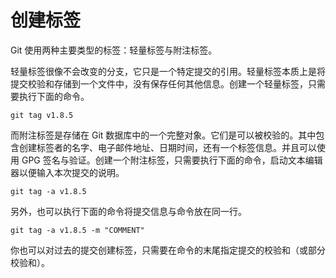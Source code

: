 # 创建标签

Git 使用两种主要类型的标签：轻量标签与附注标签。

轻量标签很像不会改变的分支，它只是一个特定提交的引用。轻量标签本质上是将提交校验和存储到一个文件中，没有保存任何其他信息。创建一个轻量标签，只需要执行下面的命令。

```shell
git tag v1.8.5
```

而附注标签是存储在 Git 数据库中的一个完整对象。它们是可以被校验的。其中包含创建标签者的名字、电子邮件地址、日期时间，还有一个标签信息。并且可以使用 GPG 签名与验证。创建一个附注标签，只需要执行下面的命令，启动文本编辑器以便输入本次提交的说明。

```shell
git tag -a v1.8.5
```

另外，也可以执行下面的命令将提交信息与命令放在同一行。

```shell
git tag -a v1.8.5 -m "COMMENT"
```

你也可以对过去的提交创建标签，只需要在命令的末尾指定提交的校验和（或部分校验和）。

